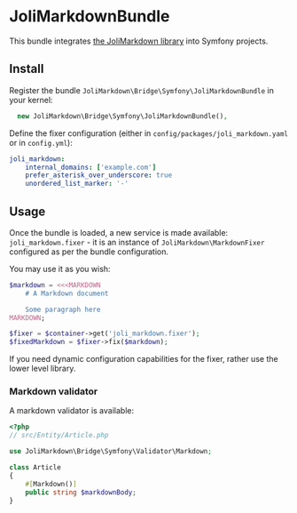 # JoliMarkdownBundle

This bundle integrates [the JoliMarkdown library](https://github.com/jolicode/JoliMarkdown) into Symfony projects.

## Install

Register the bundle `JoliMarkdown\Bridge\Symfony\JoliMarkdownBundle` in your kernel:

```php
  new JoliMarkdown\Bridge\Symfony\JoliMarkdownBundle(),
```

Define the fixer configuration (either in `config/packages/joli_markdown.yaml` or in `config.yml`):

```yaml
joli_markdown:
    internal_domains: ['example.com']
    prefer_asterisk_over_underscore: true
    unordered_list_marker: '-'
```

## Usage

Once the bundle is loaded, a new service is made available: `joli_markdown.fixer` - it is an instance of `JoliMarkdown\MarkdownFixer` configured as per the bundle configuration.

You may use it as you wish:

```php
$markdown = <<<MARKDOWN
    # A Markdown document

    Some paragraph here
MARKDOWN;

$fixer = $container->get('joli_markdown.fixer');
$fixedMarkdown = $fixer->fix($markdown);
```

If you need dynamic configuration capabilities for the fixer, rather use the lower level library.

### Markdown validator

A markdown validator is available:

```php
<?php
// src/Entity/Article.php

use JoliMarkdown\Bridge\Symfony\Validator\Markdown;

class Article
{
    #[Markdown()]
    public string $markdownBody;
}
```
